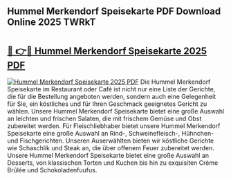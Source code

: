 ## Hummel Merkendorf Speisekarte PDF Download Online 2025 TWRkT

# <h2><a href="http://gc95w4.nevu.top/?p=Hummel+Merkendorf+Speisekarte">🔗 👉🔴 Hummel Merkendorf Speisekarte 2025 PDF</a></h2>

[![Hummel Merkendorf Speisekarte 2025 PDF](https://i.imgur.com/dBaPXMq.png)](http://gc95w4.nevu.top/?p=Hummel+Merkendorf+Speisekarte)
Die Hummel Merkendorf Speisekarte im Restaurant oder Café ist nicht nur eine Liste der Gerichte, die für die Bestellung angeboten werden, sondern auch eine Gelegenheit für Sie, ein köstliches und für Ihren Geschmack geeignetes Gericht zu wählen. Unsere Hummel Merkendorf Speisekarte bietet eine große Auswahl an leichten und frischen Salaten, die mit frischem Gemüse und Obst zubereitet werden. Für Fleischliebhaber bietet unsere Hummel Merkendorf Speisekarte eine große Auswahl an Rind-, Schweinefleisch-, Hühnchen- und Fischgerichten. Unseren Auserwählten bieten wir köstliche Gerichte wie Schaschlik und Steak an, die über offenem Feuer zubereitet werden. Unsere Hummel Merkendorf Speisekarte bietet eine große Auswahl an Desserts, von klassischen Torten und Kuchen bis hin zu exquisiten Crème Brûlée und Schokoladenfuufus.

